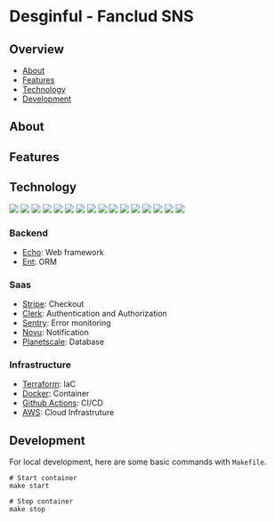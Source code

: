 # Desginful - Fanclud SNS

## Overview

- [About](#About)
- [Features](#Features)
- [Technology](#Technology)
- [Development](#Development)

## About

## Features

## Technology

<p style="display: inline">
    <!-- Backend -->
    <img src="https://img.shields.io/badge/-go-00ADD8.svg?logo=go&style=for-the-badge&logoColor=white">
    <!-- Middleware -->
    <img src="https://img.shields.io/badge/-nginx-009639.svg?logo=nginx&style=for-the-badge">
    <img src="https://img.shields.io/badge/-mysql-4479A1.svg?logo=mysql&style=for-the-badge&logoColor=white">
    <img src="https://img.shields.io/badge/-redis-DC382D.svg?logo=redis&style=for-the-badge&logoColor=white">
    <img src="https://img.shields.io/badge/-elasticsearch-005571.svg?logo=elasticsearch&style=for-the-badge">
    <!-- Saas -->
    <img src="https://img.shields.io/badge/-stripe-008CDD.svg?logo=stripe&style=for-the-badge&logoColor=white">
    <img src="https://img.shields.io/badge/-clerk-6C47FF.svg?logo=clerk&style=for-the-badge">
    <img src="https://img.shields.io/badge/-sentry-362D59.svg?logo=sentry&style=for-the-badge">
    <img src="https://img.shields.io/badge/-novu-000000.svg?logo=novu&style=for-the-badge">
    <img src="https://img.shields.io/badge/-planetscale-000000.svg?logo=planetscale&style=for-the-badge">
    <!-- Infrastracture -->
    <img src="https://img.shields.io/badge/-Docker-1488C6.svg?logo=docker&style=for-the-badge">
    <img src="https://img.shields.io/badge/-terraform-20232A?logo=terraform&style=for-the-badge">
    <img src="https://img.shields.io/badge/-githubactions-2088FF.svg?logo=github-actions&style=for-the-badge&logoColor=white">
    <img src="https://img.shields.io/badge/-awsfargate-232F3E.svg?logo=awsfargate&style=for-the-badge">
    <img src="https://img.shields.io/badge/-awslambda-232F3E.svg?logo=awslambda&style=for-the-badge">
    <!-- Analytics -->
    <img src="https://img.shields.io/badge/-googleanalytics-FFFFFF.svg?logo=googleanalytics&style=for-the-badge">
</p>

### Backend

- [Echo](https://echo.labstack.com/): Web framework
- [Ent](https://entgo.io/): ORM

### Saas

- [Stripe](https://stripe.com/): Checkout
- [Clerk](https://clerk.com/): Authentication and Authorization
- [Sentry](https://sentry.io/welcome/): Error monitoring
- [Novu](https://novu.co/): Notification
- [Planetscale](https://planetscale.com/): Database

### Infrastructure

- [Terraform](https://www.terraform.io/): IaC
- [Docker](https://www.docker.com/): Container
- [Github Actions](https://github.com/features/actions): CI/CD
- [AWS](https://aws.amazon.com/): Cloud Infrastruture

## Development

For local development, here are some basic commands with `Makefile`.

```
# Start container
make start

# Stop container
make stop
```
